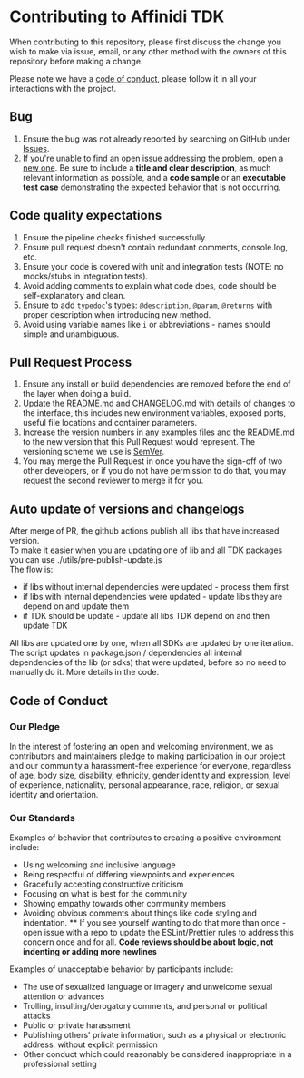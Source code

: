# Contributing to Affinidi TDK

When contributing to this repository, please first discuss the change you wish to make via issue, email, or any other method with the owners of this repository before making a change.

Please note we have a [code of conduct](#code-of-conduct), please follow it in all your interactions with the project.

## Bug

1. Ensure the bug was not already reported by searching on GitHub under
[Issues](https://github.com/affinidi/affinidi-cli/issues).
2. If you're unable to find an open issue addressing the problem,
[open a new one](https://github.com/affinidi/affinidi-cli/issues/new).
Be sure to include a **title and clear description**, as much relevant information as possible,
and a **code sample** or an **executable test case** demonstrating the expected behavior that is not occurring.

## Code quality expectations

1. Ensure the pipeline checks finished successfully.
2. Ensure pull request doesn't contain redundant comments, console.log, etc.
3. Ensure your code is covered with unit and integration tests (NOTE: no mocks/stubs in integration tests).
4. Avoid adding comments to explain what code does, code should be self-explanatory and clean.
5. Ensure to add `typedoc`'s types: `@description`, `@param`, `@returns` with proper description
when introducing new method.
6. Avoid using variable names like `i` or abbreviations - names should simple and unambiguous.

## Pull Request Process

1. Ensure any install or build dependencies are removed before the end of the layer when doing a build.
2. Update the [README.md](/README.md) and [CHANGELOG.md](/CHANGELOG.md) with details of changes to the interface, this includes new environment variables, exposed ports, useful file locations and container parameters.
3. Increase the version numbers in any examples files and the [README.md](/README.md) to the new version that this Pull Request would represent. The versioning scheme we use is [SemVer](http://semver.org/).
4. You may merge the Pull Request in once you have the sign-off of two other developers, or if you do not have permission to do that, you may request the second reviewer to merge it for you.

## Auto update of versions and changelogs

After merge of PR, the github actions publish all libs that have increased version.  
To make it easier when you are updating one of lib and all TDK packages you can use ./utils/pre-publish-update.js  
The flow is:

* if libs without internal dependencies were updated - process them first
* if libs with internal dependencies were updated - update libs they are depend on and update them
* if TDK should be update - update all libs TDK depend on and then update TDK

All libs are updated one by one, when all SDKs are updated by one iteration.  
The script updates in package.json / dependencies all internal dependencies of the lib (or sdks) that were updated, before so no need to manually do it.
More details in the code.

## Code of Conduct

### Our Pledge

In the interest of fostering an open and welcoming environment, we as
contributors and maintainers pledge to making participation in our project and
our community a harassment-free experience for everyone, regardless of age, body
size, disability, ethnicity, gender identity and expression, level of experience,
nationality, personal appearance, race, religion, or sexual identity and
orientation.

### Our Standards

Examples of behavior that contributes to creating a positive environment
include:

* Using welcoming and inclusive language
* Being respectful of differing viewpoints and experiences
* Gracefully accepting constructive criticism
* Focusing on what is best for the community
* Showing empathy towards other community members
* Avoiding obvious comments about things like code styling and indentation.
** If you see yourself wanting to do that more than once - open issue with a repo to update the ESLint/Prettier rules to address this concern once and for all. **Code reviews should be about logic, not indenting or adding more newlines**

Examples of unacceptable behavior by participants include:

* The use of sexualized language or imagery and unwelcome sexual attention or
advances
* Trolling, insulting/derogatory comments, and personal or political attacks
* Public or private harassment
* Publishing others' private information, such as a physical or electronic
  address, without explicit permission
* Other conduct which could reasonably be considered inappropriate in a
  professional setting
